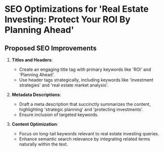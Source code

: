 # SEO Optimizations for 'Real Estate Investing: Protect Your ROI By Planning Ahead'

## Proposed SEO Improvements

1. **Titles and Headers**:
   - Create an engaging title tag with primary keywords like 'ROI' and 'Planning Ahead'.
   - Use header tags strategically, including keywords like 'investment strategies' and 'real estate market analysis'.

2. **Metadata Descriptions**:
   - Draft a meta description that succinctly summarizes the content, highlighting 'strategic planning' and 'protecting investments'.
   - Ensure inclusion of targeted keywords.

3. **Content Optimization**:
   - Focus on long-tail keywords relevant to real estate investing queries.
   - Enhance semantic search relevance by integrating related terms naturally within the text.